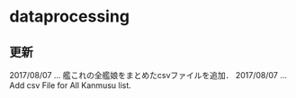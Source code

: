 # dataprocessing

## 更新

2017/08/07 ... 艦これの全艦娘をまとめたcsvファイルを追加．
2017/08/07 ... Add csv File for All Kanmusu list.